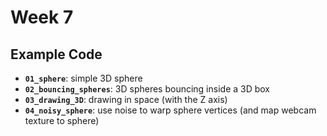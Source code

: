 # Week 7

## Example Code

- **`01_sphere`**: simple 3D sphere
- **`02_bouncing_spheres`**: 3D spheres bouncing inside a 3D box
- **`03_drawing_3D`**: drawing in space (with the Z axis)
- **`04_noisy_sphere`**: use noise to warp sphere vertices (and map webcam texture to sphere)